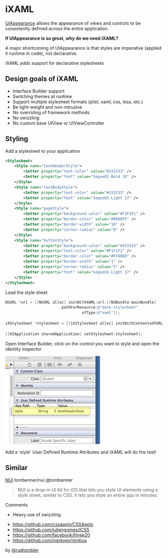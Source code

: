 # iXAML

[UIAppearance](http://nshipster.com/uiappearance/) allows the appearance of views and controls to be consistently defined across the entire application.

**If UIAppearance is so great, why do we need iXAML?**

A major shortcoming of UIAppearance is that styles are imperative (applied it runtime in code), not declarative.

iXAML adds support for declarative stylesheets

## Design goals of iXAML

* Interface Builder support
* Switching themes at runtime
* Support multiple stylesheet formats (plist, xaml, css, less, etc.)
* Be light-weight and non-intrusive
* No overriding of framework methods
* No swizzling
* No custom base UIView or UIViewController

## Styling

Add a stylesheet to your application

```xml
<Stylesheet>
    <Style name="textHeaderStyle">
        <Setter property="text-color" value="#333333" />
        <Setter property="font" value="SegoeUI-Bold 20" />
    </Style>
    <Style name="textBodyStyle">
        <Setter property="text-color" value="#333333" />
        <Setter property="font" value="SegoeUI-Light 17" />
    </Style>
    <Style name="pageStyle">
        <Setter property="background-color" value="#F1F1F1" />
        <Setter property="border-color" value="#0000FF" />
        <Setter property="border-width" value="10" />
        <Setter property="corner-radius" value="0" />
    </Style>
    <Style name="buttonStyle">
        <Setter property="background-color" value="#333333" />
        <Setter property="text-color" value="#F1F1F1" />
        <Setter property="border-color" value="#FF0000" />
        <Setter property="border-width" value="1" />
        <Setter property="corner-radius" value="5" />
        <Setter property="font" value="SegoeUI-Light 17" />
    </Style>
</Stylesheet>
```
Load the style sheet

```Objective-C
NSURL *url = [[NSURL alloc] initWithXAML:url:[[NSBundle mainBundle] 
                         pathForResource:@"dark-stylesheet"
                                  ofType:@"xaml"]];

iXStylesheet *stylesheet = [[iXStylesheet alloc] initWithContentsOfURL:url];

[[UIApplication sharedApplication] setStylesheet:stylesheet];
```

Open Interface Builder, click on the control you want to style and open the identity inspector

![Interface Builder](https://github.com/rudigrobler/iXAML/blob/master/Documentation/interface_builder_UILabel_identity_inspector_style_textHeaderStyle.jpg?raw=true)

Add a 'style' User Defined Runtime Attributes and iXAML will do the rest!

## Similar

[NUI](https://github.com/tombenner/nui)
tombenner/nui
@tombenner
> NUI is a drop-in UI kit for iOS that lets you style UI elements using a style sheet, similar to CSS. It lets you style an entire app in minutes.

Comments
- Heavy use of swizzling

* https://github.com/cssapply/CSSApply
* https://github.com/juliengomes/iCSS
* https://github.com/facebook/three20
* https://github.com/jverkoey/nimbus

by [@rudigrobler](http://twitter.com/rudigrobler/)